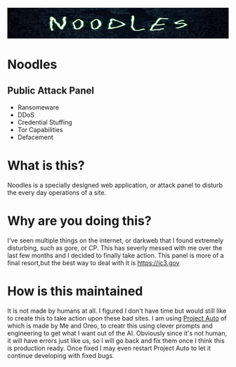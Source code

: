 <img style="height: 5em; width: 100%;" src="./assets/banner.gif"></a>

# Noodles
## Public Attack Panel
- Ransomeware
- DDoS
- Credential Stuffing
- Tor Capabilities
- Defacement

# What is this?
Noodles is a specially designed web application, or attack panel to disturb the every day operations of a site.

# Why are you doing this?
I've seen multiple things on the internet, or darkweb that I found extremely disturbing, such as gore, or CP.  This has severly messed with me over the last few months and I decided to finally take action.  This panel is more of a final resort,but the best way to deal with it is https://ic3.gov  

# How is this maintained
It is not made by humans at all.  I figured I don't have time but would still like to create this to take action upon these bad sites.  I am using [Project Auto](https://discord.gg/GEkyGWAPge) of which is made by Me and Oreo, to creatr this using clever prompts and engineering to get what I want out of the AI.  Obviously since it's not human, it will have errors just like us, so I will go back and fix them once I think this is production ready. Once fixed I may even restart Project Auto to let it continue developing with fixed bugs.
